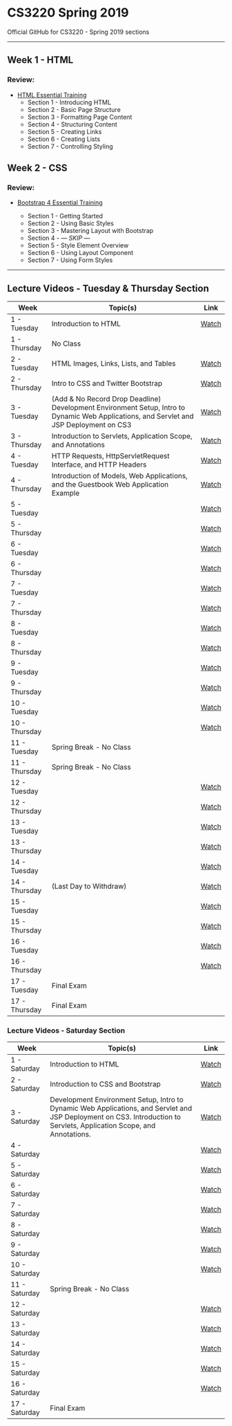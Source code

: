 # CS3220 Spring 2019
Official GitHub for CS3220 - Spring 2019 sections

-----

## Week 1 - HTML

### Review:

- [HTML Essential Training](https://www.lynda.com/Web-Development-tutorials/HTML-Essential-Training/170427-2.html?org=calstatela.edu)
	- Section 1 - Introducing HTML
	- Section 2 - Basic Page Structure
	- Section 3 - Formatting Page Content
	- Section 4 - Structuring Content
	- Section 5 - Creating Links
	- Section 6 - Creating Lists
	- Section 7 - Controlling Styling

## Week 2 - CSS

### Review:

- [Bootstrap 4 Essential Training](https://www.lynda.com/Bootstrap-tutorials/Bootstrap-4-Essential-Training/372545-2.html)

	- Section 1 - Getting Started
	- Section 2 - Using Basic Styles
	- Section 3 - Mastering Layout with Bootstrap
	- Section 4 - — *SKIP* —
	- Section 5 - Style Element Overview
	- Section 6 - Using Layout Component
	- Section 7 - Using Form Styles

-----

## Lecture Videos - Tuesday & Thursday Section

| Week  | Topic(s) | Link   |
|---|---|:---:|
|  1 - Tuesday  | Introduction to HTML  |  [Watch](http://albertcervantes.com/cs3220/lectures/cs3220-2019-01-22-ttr.mp4)  |
|  1 - Thursday | No Class   |   |
|  2 - Tuesday  | HTML Images, Links, Lists, and Tables  | [Watch](http://albertcervantes.com/cs3220/lectures/cs3220-2019-01-29-ttr.mp4)  |
|  2 - Thursday | Intro to CSS and Twitter Bootstrap   | [Watch](http://albertcervantes.com/cs3220/lectures/cs3220-2019-01-31-ttr.mp4)  |
|  3 - Tuesday  | (Add & No Record Drop Deadline) Development Environment Setup, Intro to Dynamic Web Applications, and Servlet and JSP Deployment on CS3  | [Watch](http://albertcervantes.com/cs3220/lectures/cs3220-2019-02-05-ttr.mp4)  |
|  3 - Thursday | Introduction to Servlets, Application Scope, and Annotations   | [Watch](http://albertcervantes.com/cs3220/lectures/cs3220-2019-02-07-ttr.mp4)  |
|  4 - Tuesday  | HTTP Requests, HttpServletRequest Interface, and HTTP Headers  | [Watch](http://albertcervantes.com/cs3220/lectures/cs3220-2019-02-12-ttr.mp4)  |
|  4 - Thursday | Introduction of Models, Web Applications, and the Guestbook Web Application Example   |   [Watch](http://albertcervantes.com/cs3220/lectures/cs3220-2019-02-14-ttr.mp4)  |
|  5 - Tuesday  |   | [Watch](http://albertcervantes.com/cs3220/lectures/cs3220-2019-02-19-ttr.mp4)  |
|  5 - Thursday |    |   [Watch](http://albertcervantes.com/cs3220/lectures/cs3220-2019-02-21-ttr.mp4)  |
|  6 - Tuesday  |   | [Watch](http://albertcervantes.com/cs3220/lectures/cs3220-2019-02-26-ttr.mp4)  |
|  6 - Thursday |    |   [Watch](http://albertcervantes.com/cs3220/lectures/cs3220-2019-02-28-ttr.mp4)  |
|  7 - Tuesday  |   | [Watch](http://albertcervantes.com/cs3220/lectures/cs3220-2019-03-05-ttr.mp4)  |
|  7 - Thursday |    |   [Watch](http://albertcervantes.com/cs3220/lectures/cs3220-2019-03-07-ttr.mp4)  |
|  8 - Tuesday  |   | [Watch](http://albertcervantes.com/cs3220/lectures/cs3220-2019-03-12-ttr.mp4)  |
|  8 - Thursday |    |   [Watch](http://albertcervantes.com/cs3220/lectures/cs3220-2019-03-14-ttr.mp4)  |
|  9 - Tuesday  |   | [Watch](http://albertcervantes.com/cs3220/lectures/cs3220-2019-03-19-ttr.mp4)  |
|  9 - Thursday |    |   [Watch](http://albertcervantes.com/cs3220/lectures/cs3220-2019-03-21-ttr.mp4)  |
|  10 - Tuesday  |   | [Watch](http://albertcervantes.com/cs3220/lectures/cs3220-2019-03-26-ttr.mp4)  |
|  10 - Thursday |    |   [Watch](http://albertcervantes.com/cs3220/lectures/cs3220-2019-03-28-ttr.mp4)  |
|  11 - Tuesday  | Spring Break - No Class  |   |
|  11 - Thursday | Spring Break - No Class   |   |
|  12 - Tuesday  |   | [Watch](http://albertcervantes.com/cs3220/lectures/cs3220-2019-04-09-ttr.mp4)  |
|  12 - Thursday |    |   [Watch](http://albertcervantes.com/cs3220/lectures/cs3220-2019-04-11-ttr.mp4)  |
|  13 - Tuesday  |   | [Watch](http://albertcervantes.com/cs3220/lectures/cs3220-2019-04-16-ttr.mp4)  |
|  13 - Thursday |    |   [Watch](http://albertcervantes.com/cs3220/lectures/cs3220-2019-04-18-ttr.mp4)  |
|  14 - Tuesday  |   | [Watch](http://albertcervantes.com/cs3220/lectures/cs3220-2019-04-23-ttr.mp4)  |
|  14 - Thursday |  (Last Day to Withdraw)  |   [Watch](http://albertcervantes.com/cs3220/lectures/cs3220-2019-04-25-ttr.mp4)  |
|  15 - Tuesday  |   | [Watch](http://albertcervantes.com/cs3220/lectures/cs3220-2019-04-30-ttr.mp4)  |
|  15 - Thursday |    |   [Watch](http://albertcervantes.com/cs3220/lectures/cs3220-2019-05-02-ttr.mp4)  |
|  16 - Tuesday  |   | [Watch](http://albertcervantes.com/cs3220/lectures/cs3220-2019-05-07-ttr.mp4)  |
|  16 - Thursday |    |   [Watch](http://albertcervantes.com/cs3220/lectures/cs3220-2019-05-09-ttr.mp4)  |
|  17 - Tuesday  | Final Exam  |   |
|  17 - Thursday | Final Exam   |   |

### Lecture Videos - Saturday Section

| Week  | Topic(s) | Link   |
|---|---|:---:|
|  1 - Saturday | Introduction to HTML  |  [Watch](http://albertcervantes.com/cs3220/lectures/cs3220-2019-01-26-s.mp4)  |
|  2 - Saturday | Introduction to CSS and Bootstrap  | [Watch](http://albertcervantes.com/cs3220/lectures/cs3220-2019-02-02-s.mp4) |
|  3 - Saturday | Development Environment Setup, Intro to Dynamic Web Applications, and Servlet and JSP Deployment on CS3. Introduction to Servlets, Application Scope, and Annotations. | [Watch](http://albertcervantes.com/cs3220/lectures/cs3220-2019-02-09-s.mp4) |
|  4 - Saturday |   | [Watch](http://albertcervantes.com/cs3220/lectures/cs3220-2019-02-16-s.mp4) |
|  5 - Saturday |   | [Watch](http://albertcervantes.com/cs3220/lectures/cs3220-2019-02-23-s.mp4) |
|  6 - Saturday |   | [Watch](http://albertcervantes.com/cs3220/lectures/cs3220-2019-03-02-s.mp4) |
|  7 - Saturday |   | [Watch](http://albertcervantes.com/cs3220/lectures/cs3220-2019-03-09-s.mp4) |
|  8 - Saturday |   | [Watch](http://albertcervantes.com/cs3220/lectures/cs3220-2019-03-16-s.mp4) |
|  9 - Saturday |   | [Watch](http://albertcervantes.com/cs3220/lectures/cs3220-2019-03-23-s.mp4) |
|  10 - Saturday |   | [Watch](http://albertcervantes.com/cs3220/lectures/cs3220-2019-03-30-s.mp4) |
|  11 - Saturday | Spring Break - No Class  |  |
|  12 - Saturday |   | [Watch](http://albertcervantes.com/cs3220/lectures/cs3220-2019-04-13-s.mp4) |
|  13 - Saturday |   | [Watch](http://albertcervantes.com/cs3220/lectures/cs3220-2019-04-20-s.mp4) |
|  14 - Saturday |   | [Watch](http://albertcervantes.com/cs3220/lectures/cs3220-2019-04-27-s.mp4) |
|  15 - Saturday |   | [Watch](http://albertcervantes.com/cs3220/lectures/cs3220-2019-05-04-s.mp4) |
|  16 - Saturday |   | [Watch](http://albertcervantes.com/cs3220/lectures/cs3220-2019-05-11-s.mp4) |
|  17 - Saturday | Final Exam  |  |
